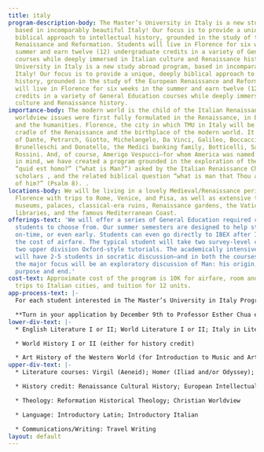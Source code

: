 ```yaml
---
title: italy
program-description-body: The Master’s University in Italy is a new study abroad program,
  based in incomparably beautiful Italy! Our focus is to provide a unique, deeply
  biblical approach to intellectual history, grounded in the study of the European
  Renaissance and Reformation. Students will live in Florence for six weeks in the
  summer and earn twelve (12) undergraduate credits in a variety of General Education
  courses while deeply immersed in Italian culture and Renaissance history.The Master’s
  University in Italy is a new study abroad program, based in incomparably beautiful
  Italy! Our focus is to provide a unique, deeply biblical approach to intellectual
  history, grounded in the study of the European Renaissance and Reformation. Students
  will live in Florence for six weeks in the summer and earn twelve (12) undergraduate
  credits in a variety of General Education courses while deeply immersed in Italian
  culture and Renaissance history.
importance-body: The modern world is the child of the Italian Renaissance. All modernist
  worldview issues were first fully formulated in the Renaissance, in both the sciences
  and the humanities. Florence, the city in which TMU in Italy will be based, is the
  cradle of the Renaissance and the birthplace of the modern world. It is the city
  of Dante, Petrarch, Giotto, Michelangelo, Da Vinci, Galileo, Boccaccio, Cimabue,
  Brunelleschi and Donatello, the Medici banking family, Botticelli, Savonarola, Machiavelli,
  Rossini. And, of course, Amerigo Vespucci—for whom America was named. With all this
  in mind, we have created a program grounded in the exploration of the dual questions
  “quid est homo?” (“what is Man?”) asked by the Italian Renaissance Christian Humanist
  scholars , and the related biblical question “what is man that Thou art mindful
  of him?” (Psalm 8). .
locations-body: We will be living in a lovely Medieval/Renaissance period villa in
  Florence with trips to Rome, Venice, and Pisa, as well as extensive time spent in
  museums, palaces, classical-era ruins, Renaissance gardens, the Vatican museum and
  libraries, and the famous Mediterranean Coast.
offerings-text: 'We will offer a series of General Education required courses for
  students to choose from. Our summer semesters are designed to help students graduate
  on-time, or even early. Students can even go directly to IBEX after Italy, and save
  the cost of airfare. The typical student will take two survey-level courses and
  two upper division Oxford-style tutorials. The academically intensive tutorials
  will have 2-5 students in socratic discussion—and in both the courses and the tutorials
  the major focus will be an exploratory discussion of Man: his origin, creative nature,
  purpose and end.'
cost-text: Approximate cost of the program is 10K for airfare, room and board, side
  trips to Italian cities, and tuition for 12 units.
app-process-text: |-
  For each student interested in The Master’s University in Italy Program, we will require a completed application and letters of recommendation, as listed on the application. We will begin collecting applications in late October to the beginning of November and will then contact students individually for individual and group interviews. Once selected, students are asked to give a refundable deposit and to enroll in our mandatory 1 unit Introduction to Italian Culture course in the spring semester.

  **Turn in your application by December 9th to Professor Esther Chua either by delivering it to her office, sending it in the mail (TMU Box #15), or emailing it to italy@masters.edu. For further questions please email italy@masters.edu**
lower-div-text: |-
  * English Literature I or II; World Literature I or II; Italy in Literature (any for literature elective credit)

  * World History I or II (either for history credit)

  * Art History of the Western World (for Introduction to Music and Art credit)
upper-div-text: |-
  * Literature courses: Virgil (Aeneid); Homer (Iliad and/or Odyssey); Shakespeare; Milton; Dante; Romanticism; Ovid and Classical Mythology; The Life, Influences and Writings of Robert and Elizabeth Browning

  * History credit: Renaissance Cultural History; European Intellectual History; History of Ancient Rome

  * Theology: Reformation Historical Theology; Christian Worldview

  * Language: Introductory Latin; Introductory Italian

  * Communications/Writing: Travel Writing
layout: default
---
```


